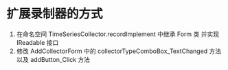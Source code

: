 ﻿# 扩展录制器的方式
1. 在命名空间 TimeSeriesCollector.recordImplement 中继承 Form 类 并实现 IReadable 接口
2. 修改 AddCollectorForm 中的 collectorTypeComboBox_TextChanged 方法 以及 addButton_Click 方法